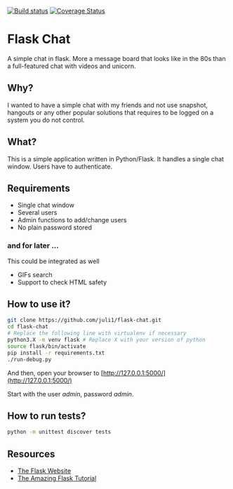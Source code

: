 [![Build status](https://travis-ci.org/juli1/flask-chat.svg?master)](https://travis-ci.org/juli1)
[![Coverage Status](https://coveralls.io/repos/github/juli1/flask-chat/badge.svg?branch=master)](https://coveralls.io/github/juli1/flask-chat?branch=master)

# Flask Chat
A simple chat in flask. More a message board that looks like
in the 80s than a full-featured chat with videos and unicorn.


## Why?
I wanted to have a simple chat with my friends and 
not use snapshot, hangouts or any other popular solutions
that requires to be logged on a system you do not control.

## What?
This is a simple application written in Python/Flask.
It handles a single chat window. Users have to authenticate.

## Requirements
* Single chat window
* Several users
* Admin functions to add/change users
* No plain password stored

### and for later ...
This could be integrated as well
* GIFs search
* Support to check HTML safety

## How to use it?
```bash
git clone https://github.com/juli1/flask-chat.git
cd flask-chat
# Replace the following line with virtualenv if necessary
python3.X -m venv flask # Replace X with your version of python
source flask/bin/activate
pip install -r requirements.txt
./run-debug.py
```

And then, open your browser to [http://127.0.0.1:5000/](http://127.0.0.1:5000/)

Start with the user *admin*, password *admin*.


## How to run tests?

```bash
python -m unittest discover tests
```

## Resources
* [The Flask Website](http://flask.pocoo.org/)
* [The Amazing Flask Tutorial](https://blog.miguelgrinberg.com/post/the-flask-mega-tutorial-part-i-hello-world)